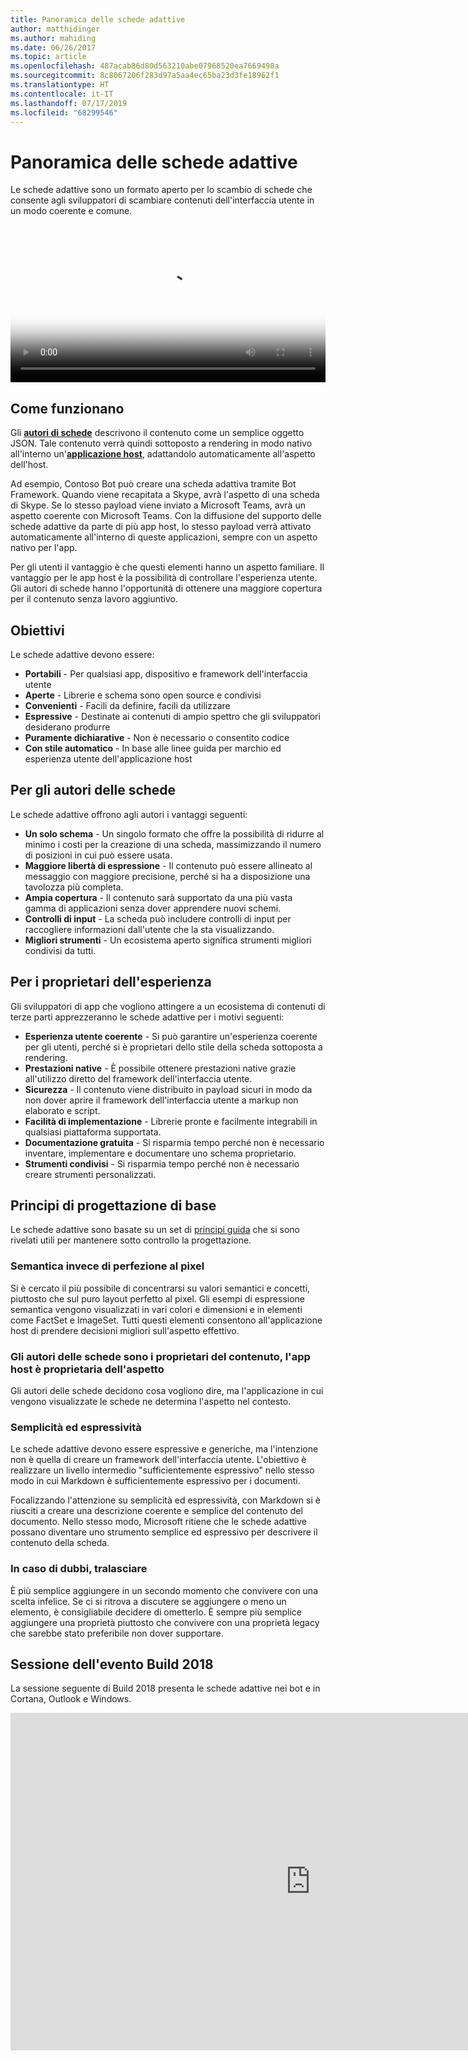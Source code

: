 ```yaml
---
title: Panoramica delle schede adattive
author: matthidinger
ms.author: mahiding
ms.date: 06/26/2017
ms.topic: article
ms.openlocfilehash: 487acab86d80d563210abe07968520ea7669498a
ms.sourcegitcommit: 8c8067206f283d97a5aa4ec65ba23d3fe18962f1
ms.translationtype: HT
ms.contentlocale: it-IT
ms.lasthandoff: 07/17/2019
ms.locfileid: "68299546"
---
```

# <a name="adaptive-cards-overview"></a>Panoramica delle schede adattive 

Le schede adattive sono un formato aperto per lo scambio di schede che consente agli sviluppatori di scambiare contenuti dell'interfaccia utente in un modo coerente e comune.

<video controls width="100%" poster="./content/videoposter.png">
    <source src="https://adaptivecardsblob.blob.core.windows.net/assets/AdaptiveCardsOverviewVideo.mp4" type="video/mp4">
</video>

## <a name="how-they-work"></a>Come funzionano

Gli [**autori di schede**](authoring-cards/getting-started.md) descrivono il contenuto come un semplice oggetto JSON. Tale contenuto verrà quindi sottoposto a rendering in modo nativo all'interno un'[**applicazione host**](rendering-cards/getting-started.md), adattandolo automaticamente all'aspetto dell'host.

Ad esempio, Contoso Bot può creare una scheda adattiva tramite Bot Framework. Quando viene recapitata a Skype, avrà l'aspetto di una scheda di Skype. Se lo stesso payload viene inviato a Microsoft Teams, avrà un aspetto coerente con Microsoft Teams. Con la diffusione del supporto delle schede adattive da parte di più app host, lo stesso payload verrà attivato automaticamente all'interno di queste applicazioni, sempre con un aspetto nativo per l'app.

Per gli utenti il vantaggio è che questi elementi hanno un aspetto familiare. Il vantaggio per le app host è la possibilità di controllare l'esperienza utente. Gli autori di schede hanno l'opportunità di ottenere una maggiore copertura per il contenuto senza lavoro aggiuntivo.

## <a name="goals"></a>Obiettivi 

Le schede adattive devono essere:

* **Portabili** - Per qualsiasi app, dispositivo e framework dell'interfaccia utente
* **Aperte** - Librerie e schema sono open source e condivisi
* **Convenienti** - Facili da definire, facili da utilizzare
* **Espressive** - Destinate ai contenuti di ampio spettro che gli sviluppatori desiderano produrre
* **Puramente dichiarative** - Non è necessario o consentito codice
* **Con stile automatico** - In base alle linee guida per marchio ed esperienza utente dell'applicazione host

## <a name="for-card-authors"></a>Per gli autori delle schede
Le schede adattive offrono agli autori i vantaggi seguenti:

* **Un solo schema** - Un singolo formato che offre la possibilità di ridurre al minimo i costi per la creazione di una scheda, massimizzando il numero di posizioni in cui può essere usata.
* **Maggiore libertà di espressione** - Il contenuto può essere allineato al messaggio con maggiore precisione, perché si ha a disposizione una tavolozza più completa.
* **Ampia copertura** - Il contenuto sarà supportato da una più vasta gamma di applicazioni senza dover apprendere nuovi schemi.
* **Controlli di input** - La scheda può includere controlli di input per raccogliere informazioni dall'utente che la sta visualizzando.
* **Migliori strumenti** - Un ecosistema aperto significa strumenti migliori condivisi da tutti.

## <a name="for-experience-owners"></a>Per i proprietari dell'esperienza
Gli sviluppatori di app che vogliono attingere a un ecosistema di contenuti di terze parti apprezzeranno le schede adattive per i motivi seguenti:

* **Esperienza utente coerente** - Si può garantire un'esperienza coerente per gli utenti, perché si è proprietari dello stile della scheda sottoposta a rendering.
* **Prestazioni native** - È possibile ottenere prestazioni native grazie all'utilizzo diretto del framework dell'interfaccia utente.
* **Sicurezza** - Il contenuto viene distribuito in payload sicuri in modo da non dover aprire il framework dell'interfaccia utente a markup non elaborato e script.
* **Facilità di implementazione** - Librerie pronte e facilmente integrabili in qualsiasi piattaforma supportata. 
* **Documentazione gratuita** - Si risparmia tempo perché non è necessario inventare, implementare e documentare uno schema proprietario.
* **Strumenti condivisi** - Si risparmia tempo perché non è necessario creare strumenti personalizzati.

## <a name="core-design-principles"></a>Principi di progettazione di base 

Le schede adattive sono basate su un set di [principi guida](resources/principles.md) che si sono rivelati utili per mantenere sotto controllo la progettazione. 

### <a name="semantic-instead-of-pixel-perfect"></a>Semantica invece di perfezione al pixel
Si è cercato il più possibile di concentrarsi su valori semantici e concetti, piuttosto che sul puro layout perfetto al pixel. Gli esempi di espressione semantica vengono visualizzati in vari colori e dimensioni e in elementi come FactSet e ImageSet. Tutti questi elementi consentono all'applicazione host di prendere decisioni migliori sull'aspetto effettivo.

### <a name="card-authors-own-the-content-host-app-owns-the-look-and-feel"></a>Gli autori delle schede sono i proprietari del contenuto, l'app host è proprietaria dell'aspetto
Gli autori delle schede decidono cosa vogliono dire, ma l'applicazione in cui vengono visualizzate le schede ne determina l'aspetto nel contesto.

### <a name="keep-it-simple-but-expressive"></a>Semplicità ed espressività
Le schede adattive devono essere espressive e generiche, ma l'intenzione non è quella di creare un framework dell'interfaccia utente.  L'obiettivo è realizzare un livello intermedio "sufficientemente espressivo" nello stesso modo in cui Markdown è sufficientemente espressivo per i documenti.

Focalizzando l'attenzione su semplicità ed espressività, con Markdown si è riusciti a creare una descrizione coerente e semplice del contenuto del documento.  Nello stesso modo, Microsoft ritiene che le schede adattive possano diventare uno strumento semplice ed espressivo per descrivere il contenuto della scheda.

### <a name="when-in-doubt-keep-it-out"></a>In caso di dubbi, tralasciare
È più semplice aggiungere in un secondo momento che convivere con una scelta infelice. Se ci si ritrova a discutere se aggiungere o meno un elemento, è consigliabile decidere di ometterlo.  È sempre più semplice aggiungere una proprietà piuttosto che convivere con una proprietà legacy che sarebbe stato preferibile non dover supportare.


## <a name="build-2018-session"></a>Sessione dell'evento Build 2018

La sessione seguente di Build 2018 presenta le schede adattive nei bot e in Cortana, Outlook e Windows. 

<iframe src="https://medius.studios.ms/Embed/Video/BRK2401?SFYT=true" width="960" height="540" allowFullScreen frameBorder="0"></iframe>
